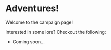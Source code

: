 # Adventures!
Welcome to the campaign page!

Interested in some lore? Checkout the following:
 - Coming soon...